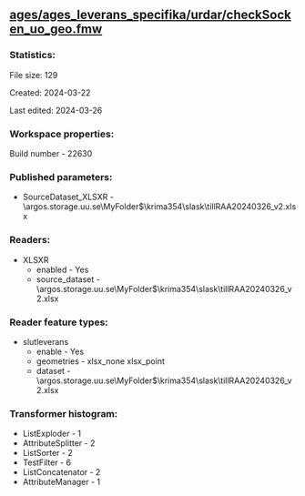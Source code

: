 ﻿## [ages/ages_leverans_specifika/urdar/checkSocken_uo_geo.fmw](https://github.com/kicki58/kix_working_dir/blob/master/ages/ages_leverans_specifika/urdar/checkSocken_uo_geo.fmw)

### Statistics:
File size: 129

Created: 2024-03-22

Last edited: 2024-03-26


### Workspace properties:
Build number    - 22630

### Published parameters:
*  SourceDataset_XLSXR    -   \\argos.storage.uu.se\MyFolder$\krima354\slask\tillRAA20240326_v2.xlsx

### Readers:
*  XLSXR
    * enabled    -  Yes
    * source_dataset    -   \\argos.storage.uu.se\MyFolder$\krima354\slask\tillRAA20240326_v2.xlsx

### Reader feature types:
*  slutleverans
    * enable - Yes
    * geometries - xlsx_none xlsx_point
    * dataset - \\argos.storage.uu.se\MyFolder$\krima354\slask\tillRAA20240326_v2.xlsx




### Transformer histogram:
*  ListExploder    -   1
*  AttributeSplitter    -   2
*  ListSorter    -   2
*  TestFilter    -   6
*  ListConcatenator    -   2
*  AttributeManager    -   1

